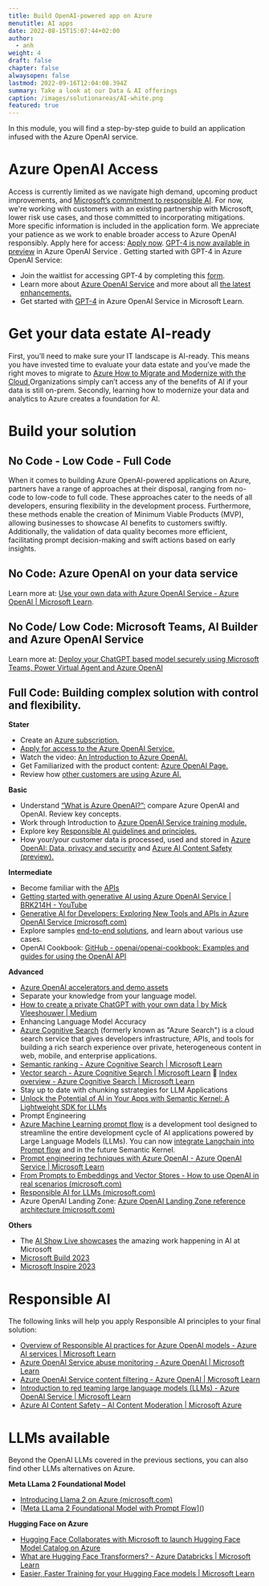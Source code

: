 ```yaml
---
title: Build OpenAI-powered app on Azure
menutitle: AI apps
date: 2022-08-15T15:07:44+02:00
author:
  - anh
weight: 4
draft: false
chapter: false
alwaysopen: false
lastmod: 2022-09-16T12:04:08.394Z
summary: Take a look at our Data & AI offerings
caption: /images/solutionareas/AI-white.png
featured: true
---
```


In this module, you will find a step-by-step guide to build an application infused with the Azure OpenAI service.

# Azure OpenAI Access
Access is currently limited as we navigate high demand, upcoming product improvements, and [<u>Microsoft’s commitment to responsible AI</u>](https://www.microsoft.com/en-us/ai/responsible-ai?activetab=pivot1:primaryr6&rtc=1). For now, we're working with customers with an existing partnership with Microsoft, lower risk use cases, and those committed to incorporating mitigations. 
More specific information is included in the application form. We appreciate your patience as we work to enable broader access to Azure OpenAI responsibly.  Apply here for access: [<u>Apply now</u>](https://customervoice.microsoft.com/Pages/ResponsePage.aspx?id=v4j5cvGGr0GRqy180BHbR7en2Ais5pxKtso_Pz4b1_xUOFA5Qk1UWDRBMjg0WFhPMkIzTzhKQ1dWNyQlQCN0PWcu).
[<u>GPT-4 is now available in preview</u>](https://azure.microsoft.com/en-us/blog/introducing-gpt4-in-azure-openai-service/) in Azure OpenAI Service . Getting started with GPT-4 in Azure OpenAI Service:
- Join the waitlist for accessing GPT-4 by completing this [<u>form</u>](https://customervoice.microsoft.com/Pages/ResponsePage.aspx?id=v4j5cvGGr0GRqy180BHbR7en2Ais5pxKtso_Pz4b1_xURjE4QlhVUERGQ1NXOTlNT0w1NldTWjJCMSQlQCN0PWcu). 
- Learn more about [<u>Azure OpenAI Service</u>](https://learn.microsoft.com/en-gb/azure/ai-services/openai/overview) and more about all [<u>the latest enhancements.</u>](https://learn.microsoft.com/en-gb/azure/ai-services/openai/whats-new)
- Get started with [<u>GPT-4</u>](https://learn.microsoft.com/en-gb/azure/ai-services/openai/chatgpt-quickstart?tabs=command-line&pivots=programming-language-studio) in Azure OpenAI Service in Microsoft Learn.

# Get your data estate AI-ready
First, you’ll need to make sure your IT landscape is AI-ready. This means you have invested time to evaluate your data estate and you’ve made the right moves to migrate to [<u>Azure How to Migrate and Modernize with the Cloud </u>](https://azure.microsoft.com/en-us/solutions/migration/migration-journey/?activetab=pivot:planningtab#migration) Organizations simply can’t access any of the benefits of AI if your data is still on-prem.  Secondly, learning how to modernize your data and analytics to Azure creates a foundation for AI. 

# Build your solution
## No Code - Low Code - Full Code 
When it comes to building Azure OpenAI-powered applications on Azure, partners have a range of approaches at their disposal, ranging from no-code to low-code to full code. These approaches cater to the needs of all developers, ensuring flexibility in the development process. Furthermore, these methods enable the creation of Minimum Viable Products (MVP), allowing businesses to showcase AI benefits to customers swiftly. Additionally, the validation of data quality becomes more efficient, facilitating prompt decision-making and swift actions based on early insights.  
## No Code: Azure OpenAI on your data service
Learn more at: [<u>Use your own data with Azure OpenAI Service - Azure OpenAI | Microsoft Learn</u>](https://learn.microsoft.com/en-us/azure/ai-services/openai/use-your-data-quickstart?tabs=command-line&pivots=programming-language-studio).
## No Code/ Low Code: Microsoft Teams, AI Builder and Azure OpenAI Service
Learn more at: [<u>Deploy your ChatGPT based model securely using Microsoft Teams, Power Virtual Agent and Azure OpenAI</u>](https://devblogs.microsoft.com/microsoft365dev/deploy-your-chatgpt-based-model-securely-using-microsoft-teams-power-virtual-agent-and-azure-openai/)
## Full Code: Building complex solution with control and flexibility. 
**Stater**
- Create an [<u>Azure subscription.</u>](https://azure.microsoft.com/en-us/free/ai-services)
-	[<u>Apply for access to the Azure OpenAI Service.</u>](https://customervoice.microsoft.com/Pages/ResponsePage.aspx?id=v4j5cvGGr0GRqy180BHbR7en2Ais5pxKtso_Pz4b1_xUOFA5Qk1UWDRBMjg0WFhPMkIzTzhKQ1dWNyQlQCN0PWcu)
-	Watch the video: [<u>An Introduction to Azure OpenAI.</u>](https://www.youtube.com/watch?v=HTw4cJy3XNk)
-	Get Familiarized with the product content: [<u>Azure OpenAI Page.</u>](https://azure.microsoft.com/en-us/products/ai-services/openai-service)
-	Review how [<u>other customers are using Azure AI.</u>](https://www.microsoft.com/en-us/ai/azure-customer-stories-ai)

**Basic**
-	Understand [<u>“What is Azure OpenAI?”:</u>](https://learn.microsoft.com/en-us/azure/ai-services/openai/overview) compare Azure OpenAI and OpenAI. Review key concepts.
-	Work through Introduction to [<u>Azure OpenAI Service training module.</u>](https://learn.microsoft.com/en-us/training/modules/explore-azure-openai/)
-	Explore key [<u>Responsible AI guidelines and principles.</u>](https://learn.microsoft.com/en-us/legal/cognitive-services/openai/transparency-note?context=%2Fazure%2Fcognitive-services%2Fopenai%2Fcontext%2Fcontext&tabs=text)
-	How your/your customer data is processed, used and stored in [<u>Azure OpenAI: Data, privacy and security</u>](https://learn.microsoft.com/en-us/legal/cognitive-services/openai/data-privacy?context=%2Fazure%2Fcognitive-services%2Fopenai%2Fcontext%2Fcontext) and [<u>Azure AI Content Safety (preview).</u>](https://azure.microsoft.com/en-us/products/ai-services/ai-content-safety)

**Intermediate**
-	Become familiar with the [<u>APIs</u>](https://learn.microsoft.com/en-us/rest/api/cognitiveservices/)
-	[<u>Getting started with generative AI using Azure OpenAI Service | BRK214H - YouTube</u>](https://www.youtube.com/watch?v=o5uhn4GSpQU&t=263s)
-	[<u>Generative AI for Developers: Exploring New Tools and APIs in Azure OpenAI Service (microsoft.com)</u>](https://techcommunity.microsoft.com/t5/azure-ai-services-blog/generative-ai-for-developers-exploring-new-tools-and-apis-in/ba-p/3817003)
-	Explore samples [<u>end-to-end solutions</u>](https://github.com/Azure/azure-openai-samples), and learn about various use cases. 
-	OpenAI Cookbook: [<u>GitHub - openai/openai-cookbook: Examples and guides for using the OpenAI API</u>](https://github.com/openai/openai-cookbook/tree/main)

**Advanced**
-	[<u>Azure OpenAI accelerators and demo assets</u>](https://github.com/Azure/ai-solution-accelerators-list/blob/main/OpenAIDemos/README.md)
-	Separate your knowledge from your language model. 
-	[<u>How to create a private ChatGPT with your own data | by Mick Vleeshouwer | Medium</u>](https://medium.com/@imicknl/how-to-create-a-private-chatgpt-with-your-own-data-15754e6378a1)
-	Enhancing Language Model Accuracy
-	[<u>Azure Cognitive Search</u>](https://learn.microsoft.com/en-us/azure/search/search-what-is-azure-search) (formerly known as "Azure Search") is a cloud search service that gives developers infrastructure, APIs, and tools for building a rich search experience over private, heterogeneous content in web, mobile, and enterprise applications.
- [<u>Semantic ranking - Azure Cognitive Search | Microsoft Learn</u>](https://learn.microsoft.com/en-us/azure/search/semantic-ranking)
- [<u>Vector search - Azure Cognitive Search | Microsoft Learn</u>](https://learn.microsoft.com/en-us/azure/search/vector-search-overview)
	[<u>Index overview - Azure Cognitive Search | Microsoft Learn</u>](https://learn.microsoft.com/en-us/azure/search/search-what-is-an-index)
- Stay up to date with chunking sstrategies for LLM Applications
- [<u>Unlock the Potential of AI in Your Apps with Semantic Kernel: A Lightweight SDK for LLMs</u>](https://techcommunity.microsoft.com/t5/educator-developer-blog/unlock-the-potential-of-ai-in-your-apps-with-semantic-kernel-a/ba-p/3773847)
- Prompt Engineering
- [<u>Azure Machine Learning prompt flow</u>](https://learn.microsoft.com/en-us/azure/machine-learning/prompt-flow/overview-what-is-prompt-flow?view=azureml-api-2) is a development tool designed to streamline the entire development cycle of AI applications powered by Large Language Models (LLMs). You can now [<u>integrate Langchain into Prompt flow</u>](https://learn.microsoft.com/en-us/azure/machine-learning/prompt-flow/how-to-integrate-with-langchain?view=azureml-api-2) and in the future Semantic Kernel. 
- [<u>Prompt engineering techniques with Azure OpenAI - Azure OpenAI Service | Microsoft Learn</u>](https://learn.microsoft.com/en-us/azure/ai-services/openai/concepts/advanced-prompt-engineering?pivots=programming-language-chat-completions)
- [<u>From Prompts to Embeddings and Vector Stores - How to use OpenAI in real scenarios (microsoft.com)</u>](https://techcommunity.microsoft.com/t5/startups-at-microsoft/from-prompts-to-embeddings-and-vector-stores-how-to-use-openai/ba-p/3887755)
- [<u>Responsible AI for LLMs (microsoft.com)</u>](https://techcommunity.microsoft.com/t5/ai-machine-learning-blog/deploy-large-language-models-responsibly-with-azure-ai/ba-p/3876792)
- Azure OpenAI Landing Zone: [<u>Azure OpenAI Landing Zone reference architecture (microsoft.com)</u>](https://techcommunity.microsoft.com/t5/azure-architecture-blog/azure-openai-landing-zone-reference-architecture/ba-p/3882102)

**Others**
- The [<u>AI Show Live showcases</u>](https://learn.microsoft.com/en-us/shows/ai-show/) the amazing work happening in AI at Microsoft
- [<u>Microsoft Build 2023</u>](https://news.microsoft.com/build-2023/)
- [<u>Microsoft Inspire 2023</u>](https://inspire.microsoft.com/en-US/sessions?filter=topic%2FlogicalValue%3ESolution+Area&filter=solutionPlays%2FlogicalValue%3EAzure+-+Data+and+AI)

# Responsible AI
The following links will help you apply Responsible AI principles to your final solution:
- [<u>Overview of Responsible AI practices for Azure OpenAI models - Azure AI services | Microsoft Learn</u>](https://learn.microsoft.com/en-us/legal/cognitive-services/openai/overview?context=%2Fazure%2Fai-services%2Fopenai%2Fcontext%2Fcontext)
- [<u>Azure OpenAI Service abuse monitoring - Azure OpenAI | Microsoft Learn</u>](https://learn.microsoft.com/en-us/azure/ai-services/openai/concepts/abuse-monitoring)
- [<u>Azure OpenAI Service content filtering - Azure OpenAI | Microsoft Learn</u>](https://learn.microsoft.com/en-us/azure/ai-services/openai/concepts/content-filter)
- [<u>Introduction to red teaming large language models (LLMs) - Azure OpenAI Service | Microsoft Learn</u>](https://learn.microsoft.com/en-us/azure/ai-services/openai/concepts/red-teaming)
- [<u>Azure AI Content Safety – AI Content Moderation | Microsoft Azure</u>](https://azure.microsoft.com/en-us/products/ai-services/ai-content-safety) 

# LLMs available
Beyond the OpenAI LLMs covered in the previous sections, you can also find other LLMs alternatives on Azure.

**Meta LLama 2 Foundational Model**
- [<u>Introducing Llama 2 on Azure (microsoft.com)</u>](https://techcommunity.microsoft.com/t5/ai-machine-learning-blog/introducing-llama-2-on-azure/ba-p/3881233)
- [<u>Meta LLama 2 Foundational Model with Prompt Flow</u>][(](https://learn.microsoft.com/en-us/shows/ai-show/meta-llama-2-foundational-model-with-prompt-flow)) 

**Hugging Face on Azure**
- [<u>Hugging Face Collaborates with Microsoft to launch Hugging Face Model Catalog on Azure</u>](https://huggingface.co/blog/hugging-face-endpoints-on-azure)
- [<u>What are Hugging Face Transformers? - Azure Databricks | Microsoft Learn</u>](https://learn.microsoft.com/en-us/azure/databricks/machine-learning/train-model/huggingface/)
- [<u>Easier, Faster Training for your Hugging Face models | Microsoft Learn</u>](https://learn.microsoft.com/en-us/shows/ai-show/easier-faster-training-for-your-hugging-face-models)